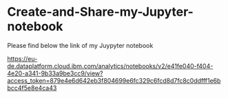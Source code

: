 # Create-and-Share-my-Jupyter-notebook

Please find below the link of my Juypyter notebook

https://eu-de.dataplatform.cloud.ibm.com/analytics/notebooks/v2/e41fe040-f404-4e20-a341-9b33a9be3cc9/view?access_token=879e4e6d642eb3f804699e6fc329c6fcd8d7fc8c0ddfff1e6bbcc4f5e8e4ca43
